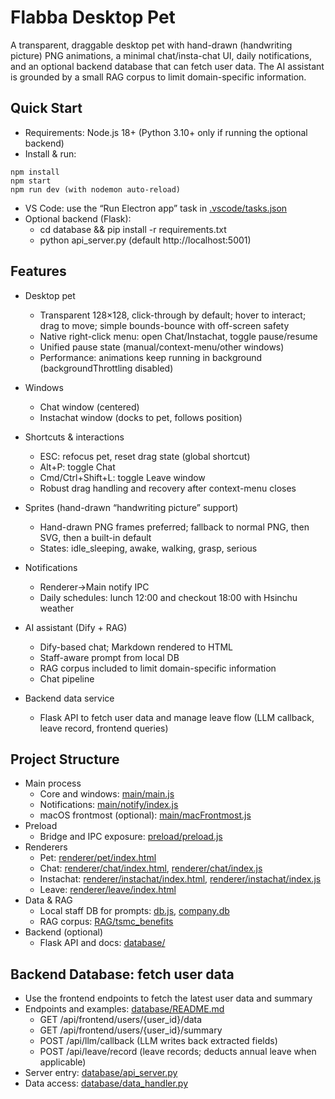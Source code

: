 # Flabba Desktop Pet

A transparent, draggable desktop pet with hand-drawn (handwriting picture) PNG animations, a minimal chat/insta-chat UI, daily notifications, and an optional backend database that can fetch user data. The AI assistant is grounded by a small RAG corpus to limit domain-specific information.

## Quick Start

- Requirements: Node.js 18+ (Python 3.10+ only if running the optional backend)
- Install & run:
```
npm install
npm start
npm run dev (with nodemon auto-reload)
```
- VS Code: use the “Run Electron app” task in [.vscode/tasks.json](.vscode/tasks.json)
- Optional backend (Flask):
  - cd database && pip install -r requirements.txt
  - python api_server.py (default http://localhost:5001)

## Features

- Desktop pet
  - Transparent 128×128, click-through by default; hover to interact; drag to move; simple bounds-bounce with off-screen safety
  - Native right-click menu: open Chat/Instachat, toggle pause/resume
  - Unified pause state (manual/context-menu/other windows)
  - Performance: animations keep running in background (backgroundThrottling disabled)

- Windows
  - Chat window (centered)
  - Instachat window (docks to pet, follows position)

- Shortcuts & interactions
  - ESC: refocus pet, reset drag state (global shortcut)
  - Alt+P: toggle Chat
  - Cmd/Ctrl+Shift+L: toggle Leave window
  - Robust drag handling and recovery after context-menu closes

- Sprites (hand-drawn “handwriting picture” support)
  - Hand-drawn PNG frames preferred; fallback to normal PNG, then SVG, then a built-in default
  - States: idle_sleeping, awake, walking, grasp, serious

- Notifications
  - Renderer→Main notify IPC
  - Daily schedules: lunch 12:00 and checkout 18:00 with Hsinchu weather

- AI assistant (Dify + RAG)
  - Dify-based chat; Markdown rendered to HTML
  - Staff-aware prompt from local DB
  - RAG corpus included to limit domain-specific information
  - Chat pipeline

- Backend data service
  - Flask API to fetch user data and manage leave flow (LLM callback, leave record, frontend queries)

## Project Structure

- Main process
  - Core and windows: [main/main.js](main/main.js)
  - Notifications: [main/notify/index.js](main/notify/index.js)
  - macOS frontmost (optional): [main/macFrontmost.js](main/macFrontmost.js)
- Preload
  - Bridge and IPC exposure: [preload/preload.js](preload/preload.js)
- Renderers
  - Pet: [renderer/pet/index.html](renderer/pet/index.html)
  - Chat: [renderer/chat/index.html](renderer/chat/index.html), [renderer/chat/index.js](renderer/chat/index.js)
  - Instachat: [renderer/instachat/index.html](renderer/instachat/index.html), [renderer/instachat/index.js](renderer/instachat/index.js)
  - Leave: [renderer/leave/index.html](renderer/leave/index.html)
- Data & RAG
  - Local staff DB for prompts: [db.js](db.js), [company.db](company.db)
  - RAG corpus: [RAG/tsmc_benefits](RAG/tsmc_benefits)
- Backend (optional)
  - Flask API and docs: [database/](database/)

## Backend Database: fetch user data

- Use the frontend endpoints to fetch the latest user data and summary
- Endpoints and examples: [database/README.md](database/README.md)
  - GET /api/frontend/users/{user_id}/data
  - GET /api/frontend/users/{user_id}/summary
  - POST /api/llm/callback (LLM writes back extracted fields)
  - POST /api/leave/record (leave records; deducts annual leave when applicable)
- Server entry: [database/api_server.py](database/api_server.py)
- Data access: [database/data_handler.py](database/data_handler.py)
